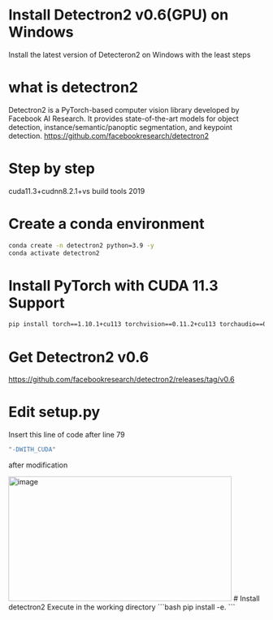 # Install Detectron2 v0.6(GPU) on Windows
Install the latest version of Detecteron2 on Windows with the least steps

# what is detectron2
Detectron2 is a PyTorch-based computer vision library developed by Facebook AI Research.
It provides state-of-the-art models for object detection, instance/semantic/panoptic segmentation, and keypoint detection.
https://github.com/facebookresearch/detectron2
# Step by step 
cuda11.3+cudnn8.2.1+vs build tools 2019
# Create a conda environment
```bash
conda create -n detectron2 python=3.9 -y
conda activate detectron2
```
# Install PyTorch with CUDA 11.3 Support
```bash
pip install torch==1.10.1+cu113 torchvision==0.11.2+cu113 torchaudio==0.10.1 -f https://download.pytorch.org/whl/torch_stable.html
```
# Get Detectron2 v0.6
https://github.com/facebookresearch/detectron2/releases/tag/v0.6
# Edit setup.py
Insert this line of code after line 79
```bash
"-DWITH_CUDA"
```
after modification

<img width="439" height="246" alt="image" src="https://github.com/user-attachments/assets/5c64f821-c9e3-4cbc-a98a-42decc8eec6e" />
# Install detectron2
Execute in the working directory
```bash
pip install -e.
```

